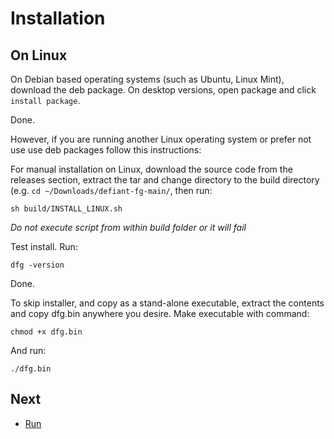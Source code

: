 # Installation

## On Linux 

On Debian based operating systems (such as Ubuntu, Linux Mint), download the deb package. On desktop versions, open package and click `install package`. 

Done.

However, if you are running another Linux operating system or prefer not use use deb packages follow this instructions:

For manual installation on Linux, download the source code from the releases section, extract the tar and change directory to the build directory (e.g. `cd ~/Downloads/defiant-fg-main/`, then run:

	sh build/INSTALL_LINUX.sh

_Do not execute script from within build folder or it will fail_

Test install. Run:

	dfg -version

Done.

To skip installer, and copy as a stand-alone executable, extract the contents and copy dfg.bin anywhere you desire. Make executable with command:  

	chmod +x dfg.bin 


And run: 
 

	./dfg.bin 


## Next

* [Run](run.md)
